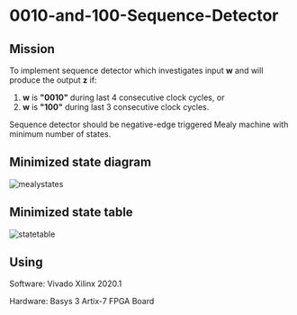 # 0010-and-100-Sequence-Detector

## Mission
To implement sequence detector which investigates input **w** and will produce the output **z** if:
1. **w** is **"0010"** during last 4 consecutive clock cycles, or
1. **w** is **"100"** during last 3 consecutive clock cycles.

Sequence detector should be negative-edge triggered Mealy machine with minimum number of states.

## Minimized state diagram
![mealystates](https://user-images.githubusercontent.com/49577069/104453221-0c751600-55df-11eb-80a6-64244a10faa8.PNG)

## Minimized state table
![statetable](https://user-images.githubusercontent.com/49577069/104453987-31b65400-55e0-11eb-9d4e-021003f24422.PNG)

## Using
Software: Vivado Xilinx 2020.1

Hardware: Basys 3 Artix-7 FPGA Board

